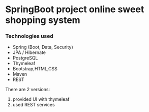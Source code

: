 # SpringBoot project online sweet shopping system

### Technologies used

* Spring (Boot, Data, Security)
* JPA / Hibernate
* PostgreSQL
* Thymeleaf
* Bootstrap,HTML,CSS
* Maven
* REST

There are 2 versions: 
1. provided UI with thymeleaf
2. used REST services

